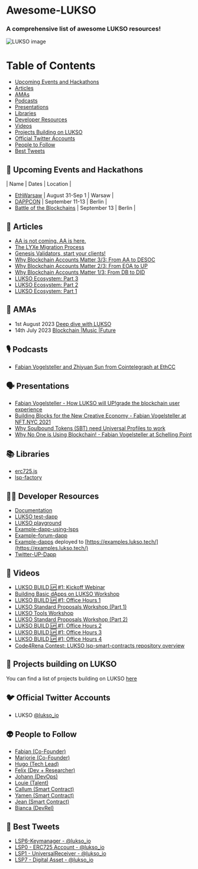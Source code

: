 # Awesome-LUKSO

### A comprehensive list of awesome LUKSO resources!

![LUKSO image](/images/LUKSO.png "LUKSO")

# Table of Contents

- [Upcoming Events and Hackathons](#upcoming-events-and-hackathons)
- [Articles](#articles)
- [AMAs](#amas)
- [Podcasts](#podcasts)
- [Presentations](#presentations)
- [Libraries](#libraries)
- [Developer Resources](#developer-resources)
- [Videos](#videos)
- [Projects Building on LUKSO](#projects-building-on-lukso)
- [Official Twitter Accounts](#official-twitter-accounts)
- [People to Follow](#people-to-follow)
- [Best Tweets](#best-tweets)

## 🎤 Upcoming Events and Hackathons

| Name | Dates | Location |

- [EthWarsaw](https://www.ethwarsaw.dev/) | August 31-Sep 1 | Warsaw |
- [DAPPCON](https://www.dappcon.io/) | September 11-13 | Berlin |
- [Battle of the Blockchains](https://lu.ma/emhlr7es) | September 13 | Berlin |

## 📄 Articles

- [AA is not coming. AA is here.](https://medium.com/lukso/aa-is-not-coming-aa-is-here-4d87b12ba11a)
- [The LYXe Migration Process](https://medium.com/lukso/the-lyxe-migration-process-374053e5ddf5)
- [Genesis Validators, start your clients!](https://medium.com/lukso/genesis-validators-start-your-clients-fe01db8f3fba)
- [Why Blockchain Accounts Matter 3/3: From AA to DESOC](https://medium.com/lukso/why-blockchain-accounts-matter-3-3-from-aa-to-desoc-fa1691aec145)
- [Why Blockchain Accounts Matter 2/3: From EOA to UP](https://medium.com/lukso/why-blockchain-accounts-matter-2-3-from-eoa-to-up-aa061c750019)
- [Why Blockchain Accounts Matter 1/3: From DB to DID](https://medium.com/lukso/why-blockchain-accounts-matter-1-3-from-db-to-did-4acaed56563b)
- [LUKSO Ecosystem: Part 3](https://medium.com/lukso/lukso-ecosystem-part-3-9af6bbcc24da)
- [LUKSO Ecosystem: Part 2](https://medium.com/lukso/lukso-ecosystem-part-2-fdc6abedf9dc)
- [LUKSO Ecosystem: Part 1](https://medium.com/lukso/lukso-ecosystem-part-1-4c3f5d67b081)

## 👀 AMAs

- 1st August 2023 [Deep dive with LUKSO](https://twitter.com/feindura/status/1686317920110993408)
- 14th July 2023 [Blockchain |Music |Future](https://twitter.com/TheDistrictVR/status/1679852402147565570)

## 🎙 Podcasts

- [Fabian Vogelsteller and Zhiyuan Sun from Cointelegraph at EthCC](https://twitter.com/lukso_io/status/1685255791777869825)

## 🗣 Presentations

- [Fabian Vogelsteller - How LUKSO will UP!grade the blockchain user experience](https://www.youtube.com/watch?v=MKFB_pGse4A)
- [Building Blocks for the New Creative Economy - Fabian Vogelsteller at NFT.NYC 2021](https://www.youtube.com/watch?v=QngP0sDQ4f0)
- [Why Soulbound Tokens (SBT) need Universal Profiles to work](https://www.youtube.com/watch?v=umOSkeZOE6c)
- [Why No One is Using Blockchain! - Fabian Vogelsteller at Schelling Point](https://www.youtube.com/watch?v=2FpDBsrtrd8)

## 📚 Libraries

- [erc725.js](https://github.com/ERC725Alliance/erc725.js)
- [lsp-factory](https://github.com/lukso-network/tools-lsp-factory)

## 👨‍💻 Developer Resources

- [Documentation](https://docs.lukso.tech/)
- [LUKSO test-dapp](https://up-test-dapp.lukso.tech/)
- [LUKSO playground](https://github.com/lukso-network/lukso-playground)
- [Example-dapp-using-lsps](https://github.com/lukso-network/example-dapp-lsps)
- [Example-forum-dapp](https://github.com/lukso-network/example-forum-dapp)
- [Example-dapps](https://github.com/lukso-network/example-dapps) deployed to [https://examples.lukso.tech/](https://examples.lukso.tech/)
- [Twitter-UP-Dapp](https://github.com/CJ42/twitter-up-dapp/tree/main)

## 🎥 Videos

- [LUKSO BUILD 🆙 #1: Kickoff Webinar](https://www.youtube.com/watch?v=84CSCp4ybx4)
- [Building Basic dApps on LUKSO Workshop](https://www.youtube.com/watch?v=UapKVzrO5ZI)
- [LUKSO BUILD 🆙 #1: Office Hours 1](https://www.youtube.com/watch?v=RKtrkY-RCb4)
- [LUKSO Standard Proposals Workshop (Part 1)](https://www.youtube.com/watch?v=PrXVcRL1n98)
- [LUKSO Tools Workshop](https://www.youtube.com/watch?v=SlCmaIQ2DqQ)
- [LUKSO Standard Proposals Workshop (Part 2)](https://www.youtube.com/watch?v=xQV2l7VSRZ0)
- [LUKSO BUILD 🆙 #1: Office Hours 2](https://www.youtube.com/watch?v=2GjfDagjY6M)
- [LUKSO BUILD 🆙 #1: Office Hours 3](https://www.youtube.com/watch?v=GTpxEHuienk)
- [LUKSO BUILD 🆙 #1: Office Hours 4](https://www.youtube.com/watch?v=UpPMBYOuss8)
- [Code4Rena Contest: LUKSO lsp-smart-contracts repository overview](https://www.youtube.com/watch?v=E8Ih5n7auKY)

## 🧱 Projects building on LUKSO

You can find a list of projects building on LUKSO [here](https://keezdao.notion.site/LUKSO-Project-Ecosystem-Board-ebd0a2ae356840e68cbe1e99a28a2326)

## 🐦 Official Twitter Accounts

- LUKSO [@lukso_io](https://twitter.com/lukso_io)

## 👽 People to Follow

- [Fabian (Co-Founder)](https://twitter.com/feindura)
- [Marjorie (Co-Founder)](https://twitter.com/m_h_d_v)
- [Hugo (Tech Lead)](https://twitter.com/hugoapps)
- [Felix (Dev + Researcher)](https://twitter.com/Voulex)
- [Johann (DevOps)](https://twitter.com/JohannKalote)
- [Louie (Talent)](https://twitter.com/OconnorLouie)
- [Callum (Smart Contract)](https://twitter.com/CallumGrindle)
- [Yamen (Smart Contract)](https://twitter.com/0xYamen)
- [Jean (Smart Contract)](https://twitter.com/JeanCavallera)
- [Bianca (DevRel)](https://twitter.com/buzea200)

## 📄 Best Tweets

- [LSP6-Keymanager - @lukso_io](https://twitter.com/lukso_io/status/1680238277629038592)
- [LSP0 - ERC725 Account - @lukso_io](https://twitter.com/lukso_io/status/1679154915971612673)
- [LSP1 - UniversalReceiver - @lukso_io](https://twitter.com/lukso_io/status/1688950401905700877)
- [LSP7 - Digital Asset - @lukso_io](https://twitter.com/lukso_io/status/1696202791323156721)
